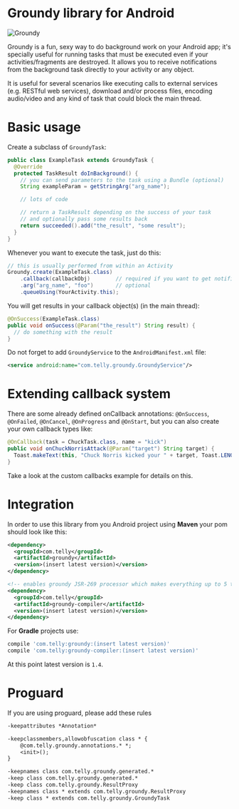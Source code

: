 Groundy library for Android
===========================

![Groundy](http://i.imgur.com/2xg2weE.png)

Groundy is a fun, sexy way to do background work on your Android app; it's specially useful for
running tasks that must be executed even if your activities/fragments are destroyed. It allows
you to receive notifications from the background task directly to your activity or any object.

It is useful for several scenarios like executing calls to external services (e.g. RESTful web
services), download and/or process files, encoding audio/video and any kind of task that could
block the main thread.

Basic usage
===========

Create a subclass of `GroundyTask`:

```java
public class ExampleTask extends GroundyTask {
  @Override
  protected TaskResult doInBackground() {
    // you can send parameters to the task using a Bundle (optional)
    String exampleParam = getStringArg("arg_name");

    // lots of code

    // return a TaskResult depending on the success of your task
    // and optionally pass some results back
    return succeeded().add("the_result", "some result");
  }
}
```

Whenever you want to execute the task, just do this:

```java
// this is usually performed from within an Activity
Groundy.create(ExampleTask.class)
    .callback(callbackObj)        // required if you want to get notified of your task lifecycle
    .arg("arg_name", "foo")       // optional
    .queueUsing(YourActivity.this);
```

You will get results in your callback object(s) (in the main thread):

```java
@OnSuccess(ExampleTask.class)
public void onSuccess(@Param("the_result") String result) {
  // do something with the result
}
```

Do not forget to add `GroundyService` to the `AndroidManifest.xml` file:

```xml
<service android:name="com.telly.groundy.GroundyService"/>
```

Extending callback system
=========================

There are some already defined onCallback annotations: `@OnSuccess`, `@OnFailed`, `@OnCancel`,
`@OnProgress` and `@OnStart`, but you can also create your own callback types like:

```java
@OnCallback(task = ChuckTask.class, name = "kick")
public void onChuckNorrisAttack(@Param("target") String target) {
  Toast.makeText(this, "Chuck Norris kicked your " + target, Toast.LENGTH_SHORT).show();
}
```

Take a look at the custom callbacks example for details on this.

Integration
===========

In order to use this library from you Android project using **Maven** your pom should look like this:

```xml
<dependency>
  <groupId>com.telly</groupId>
  <artifactId>groundy</artifactId>
  <version>(insert latest version)</version>
</dependency>

<!-- enables groundy JSR-269 processor which makes everything up to 5 times faster -->
<dependency>
  <groupId>com.telly</groupId>
  <artifactId>groundy-compiler</artifactId>
  <version>(insert latest version)</version>
</dependency>
```

For **Gradle** projects use:

```groovy
compile 'com.telly:groundy:(insert latest version)'
compile 'com.telly:groundy-compiler:(insert latest version)'
```

At this point latest version is `1.4`.

Proguard
========

If you are using proguard, please add these rules

```txt
-keepattributes *Annotation*

-keepclassmembers,allowobfuscation class * {
    @com.telly.groundy.annotations.* *;
    <init>();
}

-keepnames class com.telly.groundy.generated.*
-keep class com.telly.groundy.generated.*
-keep class com.telly.groundy.ResultProxy
-keepnames class * extends com.telly.groundy.ResultProxy
-keep class * extends com.telly.groundy.GroundyTask
```